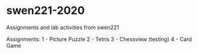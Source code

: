 # swen221-2020
Assignments and lab activities from swen221

Assignments:
1 - Picture Puzzle
2 - Tetris
3 - Chessview (testing)
4 - Card Game
